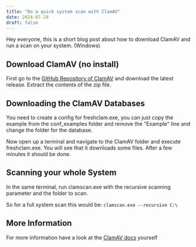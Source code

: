 ```yaml
---
title: "Do a quick system scan with ClamAV"
date: 2024-07-28
draft: false
---
```


Hey everyone, this is a short blog post about how to download ClamAV and run a scan on your system. (Windows)

## Download ClamAV (no install)

First go to the [GitHub Repository of ClamAV](https://github.com/Cisco-Talos/clamav/releases) and download the latest release.
Extract the contents of the zip file.

## Downloading the ClamAV Databases

You need to create a config for freshclam.exe, you can just copy the example from the conf_examples folder and remove the "Example" line and change the folder for the database.

Now open up a terminal and navigate to the ClamAV folder and execute freshclam.exe. You will see that it downloads some files. After a few minutes it should be done.

## Scanning your whole System

In the same terminal, run clamscan.exe with the recursive scanning parameter and the folder to scan.

So for a full system scan this would be:
`clamscan.exe --recursive C:\`

## More Information

For more information have a look at the [ClamAV docs](https://docs.clamav.net/) yourself